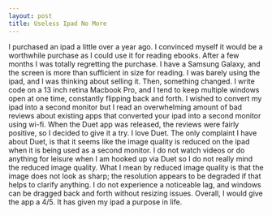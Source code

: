 ```yaml
---
layout: post
title: Useless Ipad No More
---
```


I purchased an ipad a little over a year ago. I convinced myself it would be a worthwhile purchase as I could use it for reading ebooks. After a few months I was totally regretting the purchase. I have a Samsung Galaxy, and the screen is more than sufficient in size for reading. I was barely using the ipad, and I was thinking about selling it. Then, something changed. I write code on a 13 inch retina Macbook Pro, and I tend to keep multiple windows open at one time, constantly flipping back and forth. I wished to convert my ipad into a second monitor but I read an overwhelming amount of bad reviews about existing apps that converted your ipad into a second monitor using wi-fi. When the Duet app was released, the reviews were fairly positive, so I decided to give it a try. I love Duet. The only complaint I have about Duet, is that it seems like the image quality is reduced on the ipad when it is being used as a second monitor. I do not watch videos or do anything for leisure when I am hooked up via Duet so I do not really mind the reduced image quality. What I mean by reduced image quality is that the image does not look as sharp; the resolution appears to be degraded if that helps to clarify anything. I do not experience a noticeable lag, and windows can be dragged back and forth without resizing issues. Overall, I would give the app a 4/5. It has given my ipad a purpose in life.
